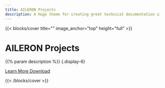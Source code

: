 ```yaml
---
title: AILERON Projects
description: A Hugo theme for creating great technical documentation sites
---
```


<div id="home-background">
{{< blocks/cover title="" image_anchor="top" height="full" >}}

<h1 id="home-title" class="display-1 mt-0 mt-md-5 pb-4">AILERON Projects</h1>

{{% param description %}}
{.display-6}

<div class="mb-5"></div>

<a class="btn btn-lg btn-secondary me-3" href="/docs/">
Learn More<i class="fas fa-arrow-alt-circle-right ms-2"></i>
</a>
<a class="btn btn-lg btn-secondary me-3" href="https://github.com/aileron-project/aileron/releases">
Download<i class="fab fa-github ms-2"></i>
</a>

{{< /blocks/cover >}}
</div>
